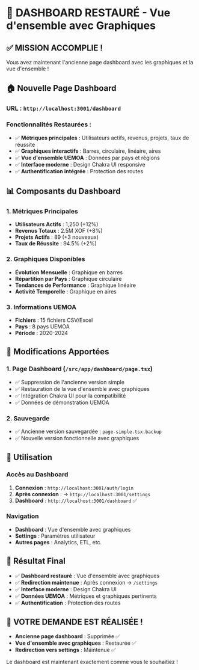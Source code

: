 # 🎉 DASHBOARD RESTAURÉ - Vue d'ensemble avec Graphiques

## ✅ MISSION ACCOMPLIE !

Vous avez maintenant l'ancienne page dashboard avec les graphiques et la vue d'ensemble !

## 🏠 **Nouvelle Page Dashboard**

### **URL** : `http://localhost:3001/dashboard`

### **Fonctionnalités Restaurées** :
- ✅ **Métriques principales** : Utilisateurs actifs, revenus, projets, taux de réussite
- ✅ **Graphiques interactifs** : Barres, circulaire, linéaire, aires
- ✅ **Vue d'ensemble UEMOA** : Données par pays et régions
- ✅ **Interface moderne** : Design Chakra UI responsive
- ✅ **Authentification intégrée** : Protection des routes

## 📊 **Composants du Dashboard**

### **1. Métriques Principales**
- **Utilisateurs Actifs** : 1,250 (+12%)
- **Revenus Totaux** : 2.5M XOF (+8%)
- **Projets Actifs** : 89 (+3 nouveaux)
- **Taux de Réussite** : 94.5% (+2%)

### **2. Graphiques Disponibles**
- **Évolution Mensuelle** : Graphique en barres
- **Répartition par Pays** : Graphique circulaire
- **Tendances de Performance** : Graphique linéaire
- **Activité Temporelle** : Graphique en aires

### **3. Informations UEMOA**
- **Fichiers** : 15 fichiers CSV/Excel
- **Pays** : 8 pays UEMOA
- **Période** : 2020-2024

## 🔧 **Modifications Apportées**

### **1. Page Dashboard** (`/src/app/dashboard/page.tsx`)
- ✅ Suppression de l'ancienne version simple
- ✅ Restauration de la vue d'ensemble avec graphiques
- ✅ Intégration Chakra UI pour la compatibilité
- ✅ Données de démonstration UEMOA

### **2. Sauvegarde**
- ✅ Ancienne version sauvegardée : `page-simple.tsx.backup`
- ✅ Nouvelle version fonctionnelle avec graphiques

## 🚀 **Utilisation**

### **Accès au Dashboard**
1. **Connexion** : `http://localhost:3001/auth/login`
2. **Après connexion** : → `http://localhost:3001/settings`
3. **Dashboard** : `http://localhost:3001/dashboard` ✅

### **Navigation**
- **Dashboard** : Vue d'ensemble avec graphiques
- **Settings** : Paramètres utilisateur
- **Autres pages** : Analytics, ETL, etc.

## 🎯 **Résultat Final**

- ✅ **Dashboard restauré** : Vue d'ensemble avec graphiques
- ✅ **Redirection maintenue** : Après connexion → `/settings`
- ✅ **Interface moderne** : Design Chakra UI
- ✅ **Données UEMOA** : Métriques et graphiques pertinents
- ✅ **Authentification** : Protection des routes

## 🎊 VOTRE DEMANDE EST RÉALISÉE !

- **Ancienne page dashboard** : Supprimée ✅
- **Vue d'ensemble avec graphiques** : Restaurée ✅
- **Redirection vers settings** : Maintenue ✅

Le dashboard est maintenant exactement comme vous le souhaitiez !












